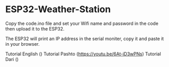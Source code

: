 # ESP32-Weather-Station

Copy the code.ino file and set your Wifi name and password in the code then upload it to the ESP32.

The ESP32 will print an IP address in the serial moniter, copy it and paste it in your browser.

Tutorial English ()
Tutorial Pashto (https://youtu.be/6At-iD3wPNs)
Tutorial Dari ()
